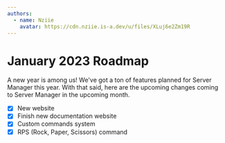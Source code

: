 ```yaml
---
authors:
  - name: Nziie
    avatar: https://cdn.nziie.is-a.dev/u/files/XLuj6e2Zm19R
---
```


# January 2023 Roadmap

A new year is among us! We've got a ton of features planned for Server Manager this year. With that said, here are the upcoming changes coming to Server Manager in the upcoming month.

- [x] New website
- [x] Finish new documentation website
- [x] Custom commands system
- [x] RPS (Rock, Paper, Scissors) command
